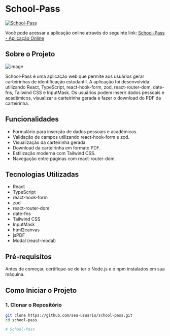 # School-Pass

[![School-Pass](https://img.shields.io/badge/School--Pass-Online-brightgreen)](https://school-pass-1b3o06fg6-joao-victor-garcias-projects.vercel.app/)

Você pode acessar a aplicação online através do seguinte link: [School-Pass - Aplicação Online](https://school-pass-1b3o06fg6-joao-victor-garcias-projects.vercel.app/)

## Sobre o Projeto
![image](https://github.com/user-attachments/assets/9b27a35d-e421-4623-a372-8989e48296bc)


School-Pass é uma aplicação web que permite aos usuários gerar carteirinhas de identificação estudantil. A aplicação foi desenvolvida utilizando React, TypeScript, react-hook-form, zod, react-router-dom, date-fns, Tailwind CSS e InputMask. Os usuários podem inserir dados pessoais e acadêmicos, visualizar a carteirinha gerada e fazer o download do PDF da carteirinha.

## Funcionalidades

- Formulário para inserção de dados pessoais e acadêmicos.
- Validação de campos utilizando react-hook-form e zod.
- Visualização da carteirinha gerada.
- Download da carteirinha em formato PDF.
- Estilização moderna com Tailwind CSS.
- Navegação entre páginas com react-router-dom.



## Tecnologias Utilizadas

- React
- TypeScript
- react-hook-form
- zod
- react-router-dom
- date-fns
- Tailwind CSS
- InputMask
- html2canvas
- jsPDF
- Modal (react-modal)

## Pré-requisitos

Antes de começar, certifique-se de ter o Node.js e o npm instalados em sua máquina.

## Como Iniciar o Projeto

### 1. Clonar o Repositório

```bash
git clone https://github.com/seu-usuario/school-pass.git
cd school-pass

# School-Pass

